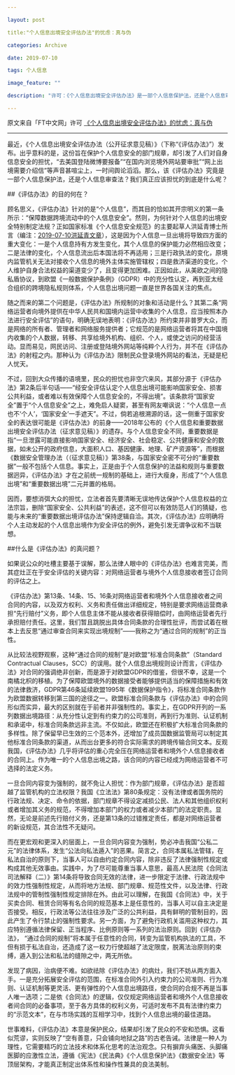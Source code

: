 ```yaml
---

layout: post

title:"个人信息出境安全评估办法"的忧虑：真与伪

categories: Archive

date: 2019-07-10

tags: 个人信息

image_feature: ""

description: "许可：《个人信息出境安全评估办法》是一部个人信息保护法，还是个人信息审查法？真正应该担忧的到底是什么？"

---
```

原文来自「FT中文网」许可
[《个人信息出境安全评估办法》的忧虑：真与伪](http://www.ftchinese.com/story/001083551?full=y)

---
最近，《个人信息出境安全评估办法（公开征求意见稿）》（下称“《评估办法》”）发布。出乎意料的是，这份旨在保护个人信息安全的部门规章，却引发了人们对自身信息安全的担忧，“去美国登陆微博要报备”“在国内浏览境外网站要审批”“网上出境需要介绍信”等声音甚喧尘上，一时间舆论滔滔。那么，该《评估办法》究竟是一部个人信息保护法，还是个人信息审查法？我们真正应该担忧的到底是什么呢？

##《评估办法》的目的何在？

顾名思义，《评估办法》针对的是“个人信息”，而其目的恰如其开宗明义的第一条所示：“保障数据跨境流动中的个人信息安全”。然则，为何针对个人信息的出境安全特别制定法规？正如国家标准《个人信息安全规范》的主要起草人洪延青博士所言（编注：[2019-07-10洪延青文章](https://mp.weixin.qq.com/s/p6KUwytdEt7jgm7I2grptw)），这是因为个人信息一旦出境将导致四方面的重大变化：一是个人信息持有方发生变化，其个人信息的保护能力必然相应改变；二是法律的变化，个人信息流出后本国法将不再适用；三是行政执法的变化，原境内监管机关无法对接收个人信息的境外主体实施管辖权；四是救济渠道的变化，个人维护自身合法权益的渠道变少了，且变得更加困难。正因如此，从美欧之间的隐私盾协议，到欧盟《一般数据保护条例》（GDPR）中的充分性认定，再到亚太经合组织的跨境隐私规则体系，个人信息出境问题一直是世界各国关注的焦点。

随之而来的第二个问题是，《评估办法》所规制的对象和活动是什么？其第二条“网络运营者向境外提供在中华人民共和国境内运营中收集的个人信息，应当按照本办法进行安全评估”的语句，明确无误地表明：《评估办法》所约束并非普罗大众，而是网络的所有者、管理者和网络服务提供者；它规范的是网络运营者将其在中国境内收集的个人数据，转移、共享给境外机构、组织、个人，或使之访问的经营活动。显而易见，网民访问、注册或登陆境外网站等纯粹个人行为，并不在《评估办法》的射程之内。那种认为《评估办法》限制民众登录境外网站的看法，无疑是杞人忧天。

不过，回到大众传播的语境里，民众的担忧也非空穴来风，其部分源于《评估办法》第2条后半句话——“经安全评估认定个人信息出境可能影响国家安全、损害公共利益，或者难以有效保障个人信息安全的，不得出境”。该条款将“国家安全”置于“个人信息安全”之上，难免启人疑窦，甚至有网友嘲讽说：“个人信息一点也不‘个人’，‘国家安全’一手遮天”。不过，倘若追根溯源的话，这一侧重于国家安全的表达很可能是《评估办法》的前身——2018年公布的《个人信息和重要数据出境安全评估办法（征求意见稿）》的遗存。与个人信息安全不同，重要数据是指“一旦泄露可能直接影响国家安全、经济安全、社会稳定、公共健康和安全的数据，如未公开的政府信息，大面积人口、基因健康、地理、矿产资源等”，而根据《数据安全管理办法（（征求意见稿）》第38条，与国家安全密不可分的“重要数据”一般不包括个人信息。事实上，正是由于个人信息保护的法益和规则与重要数据迥异，《评估办法》才在之前统一规制的基础上，进行大瘦身，形成了“个人信息出境”和“重要数据出境”二元并置的格局。

因而，要想消弭大众的担忧，立法者首先要清晰无误地传达保护个人信息权益的立法宗旨，删除“国家安全、公共利益”的表述，这不但可以有效防范人们的猜疑，也能与未来的“重要数据出境评估办法”保持逻辑自洽。其次，《评估办法》应明确将个人主动发起的个人信息出境作为安全评估的例外，避免引发无谓争议和不当联想。

##什么是《评估办法》的真问题？

如果说公众的吐槽主要基于误解，那么法律人眼中的《评估办法》也难言完美，而其症灶正在于安全评估的关键内容：对网络运营者与境外个人信息接收者签订合同的评估之上。

《评估办法》第13条、14条、15、16条对网络运营者和境外个人信息接收者之间合同的内容，以及双方权利、义务和责任做出详细规定，特别是要求网络运营商承担“先行赔付”义务，即个人信息主体不能从接收者获得赔偿时，由网络运营者先行承担赔付责任。这里，我们暂且跳脱出具体合同条款的合理性批评，而尝试着在根本上去反思“通过审查合同来实现出境规制”——我称之为“通过合同的规制”的正当性。

从比较法视野观察，这种“通过合同的规制”是对欧盟“标准合同条款”（Standard Contractual Clauses，SCC）的误用。就个人信息出境规则设计而言，《评估办法》对合同的强调绝非创新，而是源于对欧盟GDPR的借鉴，但很不幸，这是一个南橘北枳的移植。为了保障欧盟境外的数据接受者能够提供适当的保障措施和有效的法律救济，GDPR第46条延续欧盟1995年《数据保护指令》，将标准合同条款作为欧盟数据转移到第三国的途径之一。欧盟标准合同条款与《评估办法》中的合同形似而实异，最大的区别就在于前者并非强制性的。事实上，在GDPR开列的一系列数据出境路径：从充分性认定到有约束力的公司准则，再到行为准则、认证机制和承诺中，标准合同条款远非主流。不仅如此，欧盟还在积极扩大标准合同条款的多样性。除了保留早已生效的三个范本外，还增加了成员国数据监管局可以制定其他标准合同条款的渠道，从而出台更多的符合实际需求的跨境传输合同文本。反观我国，《评估办法》几乎将评估的重心完全压在网络运营者和境外个人信息接收者的合同上。作为唯一的个人信息出境之路，该合同的内容已经成为网络运营者不可选择的法定义务。

一旦合同内容变为强制的，就不免让人担忧：作为部门规章，《评估办法》是否超越了监管机构的立法权限？我国《立法法》第80条规定：没有法律或者国务院的行政法规、决定、命令的依据，部门规章不得设定减损公民、法人和其他组织权利或者增加其义务的规范，不得增加本部门的权力或者减少本部门的法定职责。显然，无论是前述先行赔付义务，还是第13条的过错推定责任，都是对网络运营者的新设规范，其合法性不无疑问。

而在更宏观和更深入的层面上，一旦合同内容变为强制，势必冲击我国“公私二元”的法律体系，发生“公法向私法遁入”的恶果。简言之，合同本属私法管辖，在私法自治的原则下，当事人可以自由约定合同内容，除非违反了法律强制性规定或构成其他无效事由。实践中，为了尽可能尊重当事人意思，最高人民法院《合同法司法解释（二）》第14条将导致合同无效的法律，进一步限定于法律、行政法规中的效力性强制性规定，从而将地方法规、部门规章、规范性文件，以及法律、行政法规中的管制性强制性规定排除在外。由此可以理解，在我国《合同法》中，关于买卖合同、租赁合同等有名合同的规范基本上是任意性的，当事人可以自主决定是否接受。相反，行政法等公法往往涉及广泛的公共利益，具有鲜明的管制目的，因此产生了令行禁止的强制性要求。另一方面，为了避免行政机关滥用这种权力，其应特别遵循法律保留、正当程序、比例原则等一系列的法治原则。回到《评估办法》， “通过合同的规制”将本属于任意性的合同，转变为监管机构执法的工具，不但有损于私法自治，还造成了这一权力行使超越了法定限度，脱离法治原则的束缚，遁入到公法和私法的缝隙之中，两无所依。

发现了病因，治病便不难。如欲祛除《评估办法》的病灶，我们不妨从两方面入手。一是充分拓展安全评估的范围，在标准合同外引入约束力的公司准则、行为准则、认证机制等更灵活、更有弹性的个人信息出境路径，使合同的合规不再是当事人唯一选项；二是依《合同法》的逻辑，仅仅规定网络运营者和境外个人信息接收者间合同的必备事项，至于各方具体的权利义务，可适时发布不具有法律约束力的“示范文本”，在与市场实践的互相学习中，找到个人信息出境的最佳道路。

世事难料，《评估办法》本意是保护民众，结果却引发了民众的不安和恐惧。这看似荒谬，实则反映了“空有善意，只会铺向地狱之路”的古老告诫。法律是一种人为理性，它需要精巧的立法技术和体系化思考的法治观念。只有摒弃头痛医、头脚痛医脚的应激性立法，遵循《宪法》《民法典》《个人信息保护法》《数据安全法》等顶层架构，才能真正制定出体系性和操作性兼具的良法美制。